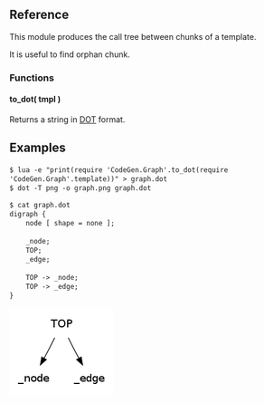 
## Reference

This module produces the call tree between chunks of a template.

It is useful to find orphan chunk.

### Functions

#### to_dot( tmpl )

Returns a string in
[DOT](http://graphviz.org/content/dot-language) format.

## Examples

```text
$ lua -e "print(require 'CodeGen.Graph'.to_dot(require 'CodeGen.Graph'.template))" > graph.dot
$ dot -T png -o graph.png graph.dot
```

```text
$ cat graph.dot
digraph {
    node [ shape = none ];

    _node;
    TOP;
    _edge;

    TOP -> _node;
    TOP -> _edge;
}
```

![graph.png](img/graph.png)
